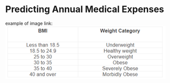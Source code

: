 # Predicting Annual Medical Expenses


example of image link:
<img src="images/weight_cat.PNG" raw=true/>
